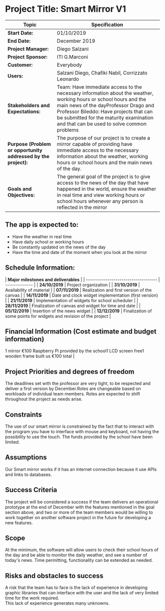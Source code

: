 # Project Title:  Smart Mirror V1 

| Topic | Specification |
| ----- | ------------- |
| **Start Date:** | 01/10/2019 |
| **End Date:** | December 2019 |
| **Project Manager:** | Diego Salzani |
| **Project Sponsor:** | ITI G.Marconi |
| **Customer:** | Everybody |
| **Users:** | Salzani Diego, Chafiki Nabil, Corrizzato Leonardo |
| **Stakeholders and Expectations:** | Team: Have immediate access to the necessary information about the weather, working hours or school hours and the main news of the dayProfessor Drago and Professor Bileddo: Have projects that can be submitted for the maturity examination and that can be used to solve common problems |
| **Purpose (Problem or opportunity addressed by the project):** | The purpose of our project is to create a mirror capable of providing have immediate access to the necessary information about the weather, working hours or school hours and the main news of the day. |
| **Goals and Objectives:** | The general goal of the project is to give access to the news of the day that have happened in the world, ensure the weather in real time and view working hours or school hours whenever any person is reflected in the mirror |

## The app is expected to: 

* Have the weather in real time
* Have daily school or working hours
* Be constantly updated on the news of the day
* Have the time and date of the moment when you look at the mirror

## Schedule Information: 
| **Major milestones and deliverables**   |
| ------------------------------------ | -------------- |
| **24/10/2019** | Project organization |
| **31/10/2019** | Availability of material |
| **07/11/2019** | Realization and first version of the canvas |
| **14/11/2019** | Date and clock widget implementation (first version) |
| **21/11/2019** | Implementation of widgets for school scheduler |
| **28/11/2019** | Finalization of canvas and widget for time and date |
| **05/12/2019** | Insertion of the news widget |
| **12/12/2019** | Finalization of some points for widgets and revision of the project |

## Financial Information (Cost estimate and budget information) 
1 mirror €100 Raspberry Pi provided by the school1 LCD screen free1 wooden frame built us €100 total |
## Project Priorities and degrees of freedom  
The deadlines set with the professor are very tight, to be respected and deliver a first version by December.Roles are changeable based on workloads of individual team members.  Roles are expected to shift throughout the project as needs arise.
## Constraints  
The use of our smart mirror is constrained by the fact that to interact with the program you have to interface with mouse and keyboard, not having the possibility to use the touch. The funds provided by the school have been limited. 
## Assumptions  
Our Smart mirror works if it has an internet connection because it use APIs and links to databases.
## Success Criteria 
The project will be considered a success if  the team delivers an operational prototype at the end of December with the features mentioned in the goal section above, and two or more of the team members would be willing to work together on another software project in the future for developing a new features. 
## Scope  
At the minimum, the software will allow users to check their school hours of the day and be able to monitor the daily weather, and see a number of today&#39;s news.  Time permitting, functionality can be extended as needed. 
## Risks and obstacles to success  
A risk that the team has to face is the lack of experience in developing graphic libraries that can interface with the user and the lack of very limited time for the work required.  
This lack of experience generates many unknowns. 
